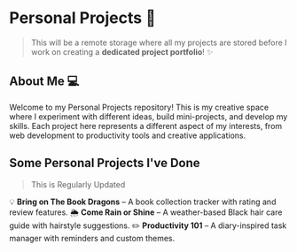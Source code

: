 # Personal Projects  🚀
> This will be a remote storage where all my projects are stored before I work on creating a **dedicated project portfolio**! ✨

## About Me 💻
Welcome to my Personal Projects repository! This is my creative space where I experiment with different ideas, build mini-projects, and develop my skills. Each project here represents a different aspect of my interests, from web development to productivity tools and creative applications.

## Some Personal Projects I've Done
> This is Regularly Updated

💡 **Bring on The Book Dragons** – A book collection tracker with rating and review features.
🌦️ **Come Rain or Shine** – A weather-based Black hair care guide with hairstyle suggestions.
✏️ **Productivity 101** – A diary-inspired task manager with reminders and custom themes.